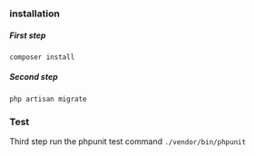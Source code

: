 ### installation

##### First step

 `composer install` 

##### Second step
`php artisan migrate`

### Test
Third step run the phpunit test command
`./vendor/bin/phpunit`
